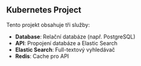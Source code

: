 ## Kubernetes Project
Tento projekt obsahuje tři služby:
- **Database**: Relační databáze (např. PostgreSQL)
- **API**: Propojení databáze a Elastic Search
- **Elastic Search**: Full-textový vyhledávač
- **Redis**: Cache pro API